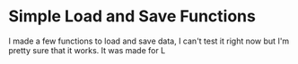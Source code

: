 # Simple Load and Save Functions
I made a few functions to load and save data, I can't test it right now but I'm pretty sure that it works. It was made for L

